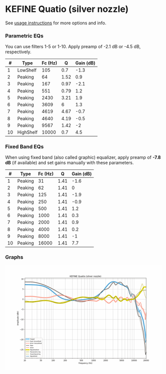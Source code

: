 # KEFINE Quatio (silver nozzle)
See [usage instructions](https://github.com/jaakkopasanen/AutoEq#usage) for more options and info.

### Parametric EQs
You can use filters 1-5 or 1-10. Apply preamp of -2.1 dB or -4.5 dB, respectively.

|   # | Type      |   Fc (Hz) |    Q |   Gain (dB) |
|-----|-----------|-----------|------|-------------|
|   1 | LowShelf  |       105 | 0.7  |        -1.3 |
|   2 | Peaking   |        64 | 1.52 |         0.9 |
|   3 | Peaking   |       167 | 0.97 |        -2.1 |
|   4 | Peaking   |       551 | 0.79 |         1.2 |
|   5 | Peaking   |      2430 | 3.21 |         1.9 |
|   6 | Peaking   |      3609 | 6    |         1.3 |
|   7 | Peaking   |      4619 | 4.67 |        -0.7 |
|   8 | Peaking   |      4640 | 4.19 |        -0.5 |
|   9 | Peaking   |      9567 | 1.42 |        -2   |
|  10 | HighShelf |     10000 | 0.7  |         4.5 |

### Fixed Band EQs
When using fixed band (also called graphic) equalizer, apply preamp of **-7.8 dB** (if available) and set gains manually with these parameters.

|   # | Type    |   Fc (Hz) |    Q |   Gain (dB) |
|-----|---------|-----------|------|-------------|
|   1 | Peaking |        31 | 1.41 |        -1.6 |
|   2 | Peaking |        62 | 1.41 |         0   |
|   3 | Peaking |       125 | 1.41 |        -1.9 |
|   4 | Peaking |       250 | 1.41 |        -0.9 |
|   5 | Peaking |       500 | 1.41 |         1.2 |
|   6 | Peaking |      1000 | 1.41 |         0.3 |
|   7 | Peaking |      2000 | 1.41 |         0.9 |
|   8 | Peaking |      4000 | 1.41 |         0.2 |
|   9 | Peaking |      8000 | 1.41 |        -1   |
|  10 | Peaking |     16000 | 1.41 |         7.7 |

### Graphs
![](./KEFINE%20Quatio%20(silver%20nozzle).png)
